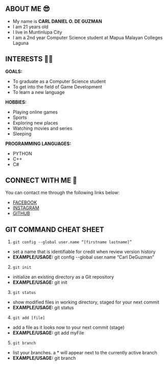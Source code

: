  
## ABOUT ME 😎 
- My name is **CARL DANIEL O. DE GUZMAN**
- I am 21 years old
- I live in Muntinlupa City
- I am a 2nd year Computer Science student at Mapua Malayan Colleges Laguna

## INTERESTS ✍🏻
**GOALS:**
- To graduate as a Computer Science student
- To get into the field of Game Development
- To learn a new language

**HOBBIES:**
- Playing online games
- Sports
- Exploring new places
- Watching movies and series
- Sleeping

**PROGRAMMING LANGUAGES:**
- PYTHON
- C++
- C#

## CONNECT WITH ME 💬
You can contact me through the following links below:
- [FACEBOOK](fb.me/carldeguzmaaan)
- [INSTAGRAM](instagram.com/carldeguzmaaan)
- [GITHUB](https://github.com/crldeguzman)

## GIT COMMAND CHEAT SHEET
1. `git config --global user.name “[firstname lastname]”`
- set a name that is identifiable for credit when review version history
- **EXAMPLE/USAGE:** git config --global user.name “Carl DeGuzman”
2. `git init`
- initialize an existing directory as a Git repository
- **EXAMPLE/USAGE:** git init
3. `git status`
- show modified files in working directory, staged for your next commit
- **EXAMPLE/USAGE:** git status
4. `git add [file]`
- add a file as it looks now to your next commit (stage)
- **EXAMPLE/USAGE:** git add myFile
5. `git branch`
- list your branches. a * will appear next to the currently active branch
- **EXAMPLE/USAGE:** git branch

